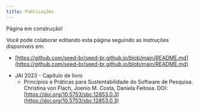 ```yaml
---
title: Publicações
---
```


Página em construção!

Você pode colaborar editando esta página seguindo as instruções disponíveis em:

- [https://github.com/seed-br/seed-br.github.io/blob/main/README.md](https://github.com/seed-br/seed-br.github.io/blob/main/README.md)


* JAI 2023 - Capítulo de livro
   * Princípios e Práticas para Sustentabilidade do Software de Pesquisa. Christina von Flach, Joenio M. Costa, Daniela Feitosa. DOI: [https://doi.org/10.5753/sbc.12853.0.3](https://doi.org/10.5753/sbc.12853.0.3)

